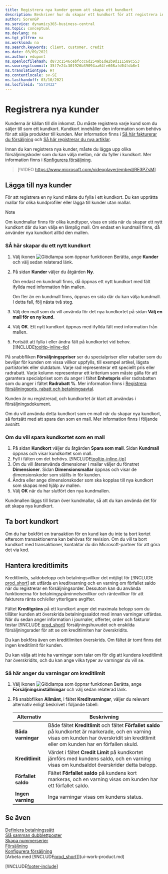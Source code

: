 ```yaml
---
title: Registrera nya kunder genom att skapa ett kundkort
description: Beskriver hur du skapar ett kundkort för att registrera information om varje ny kund eller klienten som du säljer till.
author: SorenGP
ms.service: dynamics365-business-central
ms.topic: conceptual
ms.devlang: na
ms.tgt_pltfrm: na
ms.workload: na
ms.search.keywords: client, customer, credit
ms.date: 03/09/2021
ms.author: edupont
ms.openlocfilehash: d873c1546cebfccc6d2549b1de2b9d111589c553
ms.sourcegitcommit: 35f7e24c301926b39094aa64fe608afd04fdb8e1
ms.translationtype: HT
ms.contentlocale: sv-SE
ms.lasthandoff: 03/10/2021
ms.locfileid: "5573432"
---
```

# <a name="register-new-customers"></a>Registrera nya kunder

Kunderna är källan till din inkomst. Du måste registrera varje kund som du säljer till som ett kundkort. Kundkort innehåller den information som behövs för att sälja produkter till kunden. Mer information finns i [Så här fakturerar du försäljning](sales-how-invoice-sales.md) och [Så här registrerar du nya artiklar](inventory-how-register-new-items.md).  

Innan du kan registrera nya kunder, måste du lägga upp olika försäljningskoder som du kan välja mellan, när du fyller i kundkort. Mer information finns i [Konfigurera försäljning](sales-setup-sales.md).

> [!VIDEO https://www.microsoft.com/videoplayer/embed/RE3PZsM]

## <a name="adding-new-customers"></a>Lägga till nya kunder

För att registrera en ny kund måste du fylla i ett kundkort. Du kan upprätta mallar för olika kundprofiler eller lägga till kunder utan mallar.  

> [!NOTE]  
> Om kundmallar finns för olika kundtyper, visas en sida när du skapar ett nytt kundkort där du kan välja en lämplig mall. Om endast en kundmall finns, då använder nya kundkort alltid den mallen.  

### <a name="to-create-a-new-customer-card"></a>SÅ här skapar du ett nytt kundkort

1. Välj ikonen ![Glödlampa som öppnar funktionen Berätta](media/ui-search/search_small.png "Berätta för mig vad du vill göra"), ange **Kunder** och välj sedan relaterad länk.  
2. På sidan **Kunder** väljer du åtgärden **Ny**.

    Om endast en kundmall finns, då öppnas ett nytt kundkort med fält ifyllda med information från mallen.

    Om fler än en kundmall finns, öppnas en sida där du kan välja kundmall. I detta fall, följ nästa två steg.
3. Välj den mall som du vill använda för det nya kundkortet på sidan **Välj en mall för en ny kund**.
4. Välj **OK**. Ett nytt kundkort öppnas med ifyllda fält med information från mallen.  
5. Fortsätt att fylla i eller ändra fält på kundkortet vid behov. [!INCLUDE[tooltip-inline-tip](includes/tooltip-inline-tip_md.md)]

På snabbfliken **Försäljningspriser** ser du specialpriser eller rabatter som du beviljar för kunden om vissa villkor uppfylls, till exempel artikel, lägsta partistorlek eller slutdatum. Varje rad representerar ett speciellt pris eller radrabatt. Varje kolumn representerar ett kriterium som måste gälla för att garantera specialpriset som du anger i fältet **Enhetspris** eller radrabatten som du anger i fältet **Radrabatt %**. Mer information finns i [Registrera försäljningspris, rabatt och betalningsavtal](sales-how-record-sales-price-discount-payment-agreements.md).

Kunden är nu registrerad, och kundkortet är klart att användas i försäljningsdokument.

Om du vill använda detta kundkort som en mall när du skapar nya kundkort, så fortsätt med att spara den som en mall. Mer information finns i följande avsnitt:  

### <a name="to-save-the-customer-card-as-a-template"></a>Om du vill spara kundkortet som en mall

1. På sidan **Kundkort** väljer du åtgärden **Spara som mall**. Sidan **Kundmall** öppnas och visar kundkortet som mall.
2. Fyll i fälten om det behövs. [!INCLUDE[tooltip-inline-tip](includes/tooltip-inline-tip_md.md)]
3. Om du vill återanvända dimensioner i mallar väljer du fönstret **Dimensioner**. Sidan **Dimensionsmallar** öppnas och visar de dimensionskoder som ställts in för kunden.
4. Ändra eller ange dimensionskoder som ska kopplas till nya kundkort som skapas med hjälp av mallen.  
5. Välj **OK** när du har slutfört den nya kundmallen.

Kundmallen läggs till listan över kundmallar, så att du kan använda det för att skapa nya kundkort.

## <a name="deleting-customer-cards"></a>Ta bort kundkort

Om du har bokfört en transaktion för en kund kan du inte ta bort kortet eftersom transaktionerna kan behövas för revision. Om du vill ta bort kundkort med transaktioner, kontaktar du din Microsoft-partner för att göra det via kod.  

## <a name="managing-credit-limits"></a>Hantera kreditlimits

Kreditlimits, saldobelopp och betalningsvillkor det möjligt för [!INCLUDE [prod_short](includes/prod_short.md)] att utfärda en kreditvarning och en varning om förfallet saldo när du registrerar en försäljningsorder.  Dessutom kan du använda funktionerna för betalningspåminnelsevillkor och räntevillkor för att fakturera ränta och/eller ytterligare avgifter.  

Fältet **Kreditgräns** på ett kundkort anger det maximala belopp som du tillåter kunden att överskrida betalningssaldot med innan varningar utfärdas. När du sedan anger information i journaler, offerter, order och fakturor testar [!INCLUDE [prod_short](includes/prod_short.md)] försäljningshuvudet och enskilda försäljningsrader för att se om kreditlimiten har överskridits.

Du kan bokföra även om kreditlimiten överskrids. Om fältet är tomt finns det ingen kreditlimit för kunden.  

Du kan välja att inte ha varningar som talar om för dig att kundens kreditlimit har överskridits, och du kan ange vilka typer av varningar du vill se.

### <a name="to-specify-credit-limit-warnings"></a>Så här anger du varningar om kreditlimit

1. Välj ikonen ![Glödlampa som öppnar funktionen Berätta](media/ui-search/search_small.png "Berätta för mig vad du vill göra"), ange **Försäljningsinställningar** och välj sedan relaterad länk.

2. På snabbfliken **Allmänt**, i fältet **Kreditvarningar**, väljer du relevant alternativ enligt beskrivet i följande tabell:

    |Alternativ| Beskrivning|
    |------|------------|
    |**Båda varningar**| Både fältet **Kreditlimit** och fältet **Förfallet saldo** på kundkortet är markerade, och en varning visas om kunden har överskridit sin kreditlimit eller om kunden har en förfallen skuld.|
    |**Kreditlimit**|Värdet i fältet **Credit Limit** på kundkortet jämförs med kundens saldo, och en varning visas om kundsaldot överskrider detta belopp.|
    |**Förfallet saldo**|Fältet **Förfallet saldo** på kundens kort markeras, och en varning visas om kunden har ett förfallet saldo.|
    |**Ingen varning**|Inga varningar visas om kundens status.|

## <a name="see-also"></a>Se även

[Definiera betalningssätt](finance-payment-methods.md)  
[Slå samman dubblettposter](sales-how-merge-duplicate-records.md)  
[Skapa nummerserier](ui-create-number-series.md)  
[Försäljning](sales-manage-sales.md)  
[Konfigurera försäljning](sales-setup-sales.md)  
[Arbeta med [!INCLUDE[prod_short](includes/prod_short.md)]](ui-work-product.md)  

[!INCLUDE[footer-include](includes/footer-banner.md)]